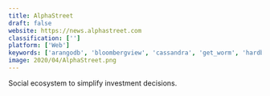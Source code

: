 ```yaml
---
title: AlphaStreet
draft: false 
website: https://news.alphastreet.com
classification: ['']
platform: ['Web']
keywords: ['arangodb', 'bloombergview', 'cassandra', 'get_worm', 'hardbacon', 'letsventure', 'marketwatch', 'pieshell', 'republic', 'seedinvest', 'seeking_alpha', 'stocktwits', 'the_motley_fool', 'x_open_hub', 'etoro', 'stockwatch']
image: 2020/04/AlphaStreet.png
---
```

Social ecosystem to simplify investment decisions.